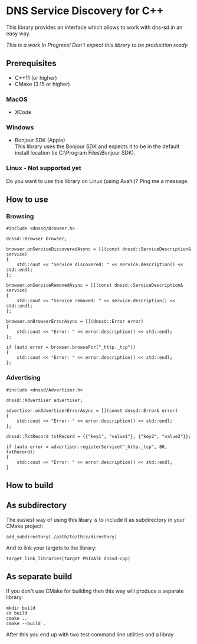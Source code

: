 # DNS Service Discovery for C++
This library provides an interface which allows to work with dns-sd in an easy way.

_This is a work In Progress! Don't expect this library to be production ready._

## Prerequisites

* C++11 (or higher)
* CMake (3.15 or higher)

### MacOS
  
* XCode

### Windows

* Bonjour SDK (Apple)  
This library uses the Bonjour SDK and expects it to be in the default install location (ie C:\Program Files\Bonjour SDK).

### Linux - Not supported yet
Do you want to use this library on Linux (using Avahi)? Ping me a message.

## How to use

### Browsing

    #include <dnssd/Browser.h>

    dnssd::Browser browser;
    
    browser.onServiceDiscoveredAsync = [](const dnssd::ServiceDescription& service)
    {
        std::cout << "Service discovered: " << service.description() << std::endl;
    };

    browser.onServiceRemovedAsync = [](const dnssd::ServiceDescription& service)
    {
        std::cout << "Service removed: " << service.description() << std::endl;
    };

    browser.onBrowserErrorAsync = [](dnssd::Error error)
    {
        std::cout << "Error: " << error.description() << std::endl;
    };

    if (auto error = browser.browseFor("_http._tcp"))
    {
        std::cout << "Error: " << error.description() << std::endl;
    };
    
### Advertising

    #include <dnssd/Advertiser.h>

    dnssd::Advertiser advertiser;

    advertiser.onAdvertiserErrorAsync = [](const dnssd::Error& error)
    {
        std::cout << "Error: " << error.description() << std::endl;
    };

    dnssd::TxtRecord txtRecord = {{"key1", "value1"}, {"key2", "value2"}};

    if (auto error = advertiser.registerService("_http._tcp", 80, txtRecord))
    {
        std::cout << "Error: " << error.description() << std::endl;
    }

## How to build

## As subdirectory

The easiest way of using this libary is to include it as subdirectory in your CMake project:

    add_subdirectory(./path/to/this/directory)
    
And to link your targets to the library:

    target_link_libraries(target PRIVATE dnssd-cpp)
    
## As separate build

If you don't use CMake for building then this way will produce a separate library:

    mkdir build 
    cd build
    cmake ..
    cmake --build .
    
After this you end up with two test command line utilities and a libray
